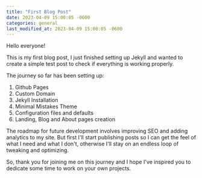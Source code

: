 ```yaml
---
title: "First Blog Post"
date: 2023-04-09 15:00:05 -0600
categories: general
last_modified_at: 2023-04-09 15:00:05 -0600
---
```


Hello everyone!

This is my first blog post, I just finished setting up Jekyll and wanted to create a simple test post to check if everything is working properly.

The journey so far has been setting up:
1. Github Pages
2. Custom Domain
3. Jekyll Installation
4. Minimal Mistakes Theme
5. Configuration files and defaults
6. Landing, Blog and About pages creation

The roadmap for future development involves improving SEO and adding analytics to my site. But first I'll start publishing posts so I can get the feel of what I need and what I don't, otherwise I'll stay on an endless loop of tweaking and optimizing. 

So, thank you for joining me on this journey and I hope I've inspired you to dedicate some time to work on your own projects.